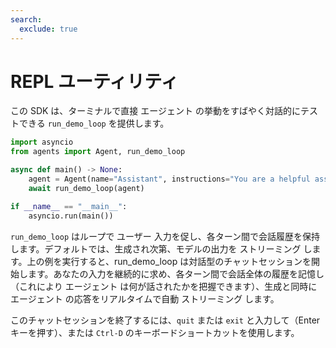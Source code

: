 ```yaml
---
search:
  exclude: true
---
```

# REPL ユーティリティ

この SDK は、ターミナルで直接 エージェント の挙動をすばやく対話的にテストできる `run_demo_loop` を提供します。

```python
import asyncio
from agents import Agent, run_demo_loop

async def main() -> None:
    agent = Agent(name="Assistant", instructions="You are a helpful assistant.")
    await run_demo_loop(agent)

if __name__ == "__main__":
    asyncio.run(main())
```

`run_demo_loop` はループで ユーザー 入力を促し、各ターン間で会話履歴を保持します。デフォルトでは、生成され次第、モデルの出力を ストリーミング します。上の例を実行すると、run_demo_loop は対話型のチャットセッションを開始します。あなたの入力を継続的に求め、各ターン間で会話全体の履歴を記憶し（これにより エージェント は何が話されたかを把握できます）、生成と同時に エージェント の応答をリアルタイムで自動 ストリーミング します。

このチャットセッションを終了するには、`quit` または `exit` と入力して（Enter キーを押す）、または `Ctrl-D` のキーボードショートカットを使用します。